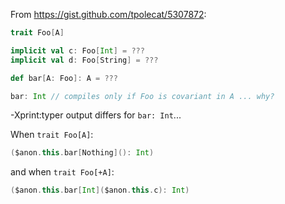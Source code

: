 From https://gist.github.com/tpolecat/5307872:

```scala
trait Foo[A]

implicit val c: Foo[Int] = ???
implicit val d: Foo[String] = ???

def bar[A: Foo]: A = ???

bar: Int // compiles only if Foo is covariant in A ... why?
```

-Xprint:typer output differs for `bar: Int`...

When `trait Foo[A]`:

```scala
($anon.this.bar[Nothing](): Int)
```

and when `trait Foo[+A]`:

```scala
($anon.this.bar[Int]($anon.this.c): Int)
```
